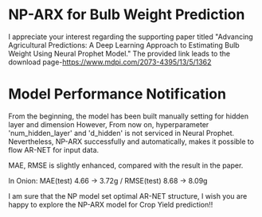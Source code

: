 # NP-ARX for Bulb Weight Prediction

I appreciate your interest regarding the supporting paper titled "Advancing Agricultural Predictions: A Deep Learning Approach to Estimating Bulb Weight Using Neural Prophet Model." 
The provided link leads to the download page-https://www.mdpi.com/2073-4395/13/5/1362


# Model Performance Notification

From the beginning, the model has been built manually setting for hidden layer and dimension
However, From now on, hyperparameter 'num_hidden_layer' and 'd_hidden' is not serviced in Neural Prophet.
Nevertheless, NP-ARX successfully and automatically, makes it possible to flow AR-NET for input data.

MAE, RMSE is slightly enhanced, compared with the result in the paper.

In Onion: MAE(test) 4.66 -> 3.72g  / RMSE(test) 8.68 -> 8.09g

I am sure that the NP model set optimal AR-NET structure, I wish you are happy to explore the NP-ARX model for Crop Yield prediction!!
